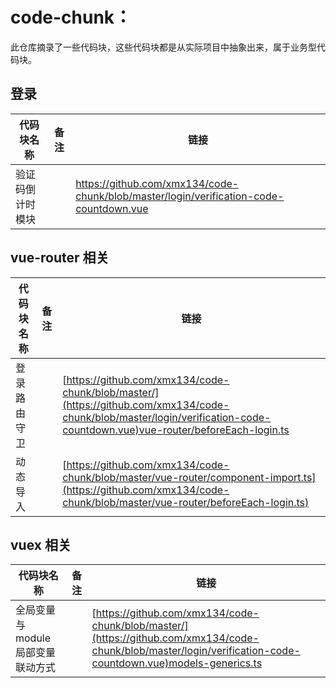 # code-chunk：

此仓库摘录了一些代码块，这些代码块都是从实际项目中抽象出来，属于业务型代码块。

## 登录

| 代码块名称       | 备注 | 链接                                                                                     |
| ---------------- | ---- | ---------------------------------------------------------------------------------------- |
| 验证码倒计时模块 |      | <https://github.com/xmx134/code-chunk/blob/master/login/verification-code-countdown.vue> |

## vue-router 相关

| 代码块名称   | 备注 | 链接                                                                                                                                                                      |
| ------------ | ---- | ------------------------------------------------------------------------------------------------------------------------------------------------------------------------- |
| 登录路由守卫 |      | [https://github.com/xmx134/code-chunk/blob/master/](https://github.com/xmx134/code-chunk/blob/master/login/verification-code-countdown.vue)vue-router/beforeEach-login.ts |
| 动态导入     |      | [https://github.com/xmx134/code-chunk/blob/master/vue-router/component-import.ts](https://github.com/xmx134/code-chunk/blob/master/vue-router/beforeEach-login.ts)        |

## vuex 相关

| 代码块名称                         | 备注 | 链接                                                                                                                                                          |
| ---------------------------------- | ---- | ------------------------------------------------------------------------------------------------------------------------------------------------------------- |
| 全局变量与 module 局部变量联动方式 |      | [https://github.com/xmx134/code-chunk/blob/master/](https://github.com/xmx134/code-chunk/blob/master/login/verification-code-countdown.vue)models-generics.ts |
